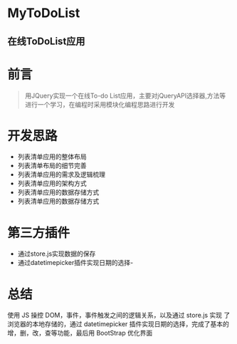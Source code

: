# MyToDoList
在线ToDoList应用
---
# 前言
> 用JQuery实现一个在线To-do List应用，主要对jQueryAPI选择器,方法等进行一个学习，在编程时采用模块化编程思路进行开发
# 开发思路
- 列表清单应用的整体布局
- 列表清单布局的细节完善
- 列表清单应用的需求及逻辑梳理
- 列表清单应用的架构方式
- 列表清单应用的数据存储方式
- 列表清单应用的数据存储方式

# 第三方插件
- 通过store.js实现数据的保存    
- 通过datetimepicker插件实现日期的选择- 

# 总结
使用 JS 操控 DOM，事件，事件触发之间的逻辑关系，以及通过 store.js 实现
了浏览器的本地存储的，通过 datetimepicker 插件实现日期的选择，完成了基本的
增，删，改，查等功能，最后用 BootStrap 优化界面

